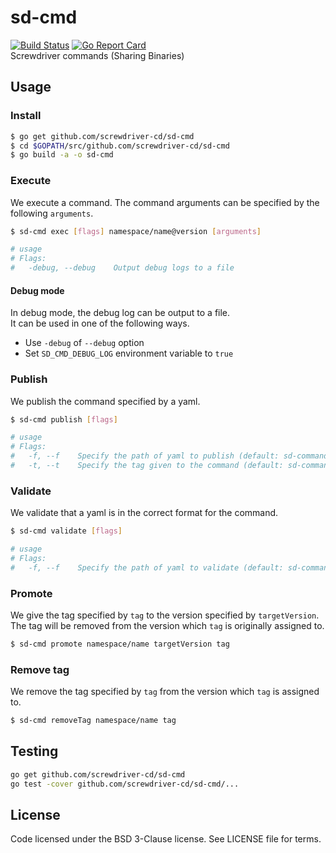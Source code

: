 # sd-cmd
[![Build Status][build-image]][build-url]
[![Go Report Card][goreport-image]][goreport-url]  
Screwdriver commands (Sharing Binaries)

## Usage

### Install
```bash
$ go get github.com/screwdriver-cd/sd-cmd
$ cd $GOPATH/src/github.com/screwdriver-cd/sd-cmd
$ go build -a -o sd-cmd
```

### Execute
We execute a command. The command arguments can be specified by the following `arguments`.
```bash
$ sd-cmd exec [flags] namespace/name@version [arguments]

# usage
# Flags:
#   -debug, --debug    Output debug logs to a file
```

#### Debug mode
In debug mode, the debug log can be output to a file.  
It can be used in one of the following ways.
- Use `-debug` of `--debug` option
- Set `SD_CMD_DEBUG_LOG` environment variable to `true`

### Publish
We publish the command specified by a yaml.
```bash
$ sd-cmd publish [flags]

# usage
# Flags:
#   -f, --f    Specify the path of yaml to publish (default: sd-command.yaml)
#   -t, --t    Specify the tag given to the command (default: sd-command.yaml)
```

### Validate
We validate that a yaml is in the correct format for the command.
```bash
$ sd-cmd validate [flags]

# usage
# Flags:
#   -f, --f    Specify the path of yaml to validate (default: sd-command.yaml)
```

### Promote
We give the tag specified by `tag` to the version specified by `targetVersion`. The tag will be removed from the version which `tag` is originally assigned to.
```bash
$ sd-cmd promote namespace/name targetVersion tag
```

### Remove tag
We remove the tag specified by `tag` from the version which `tag` is assigned to.
```bash
$ sd-cmd removeTag namespace/name tag
```

## Testing
```bash
go get github.com/screwdriver-cd/sd-cmd
go test -cover github.com/screwdriver-cd/sd-cmd/...
```

## License
Code licensed under the BSD 3-Clause license. See LICENSE file for terms.

[build-image]: https://cd.screwdriver.cd/pipelines/408/badge
[build-url]: https://cd.screwdriver.cd/pipelines/408
[goreport-image]: https://goreportcard.com/badge/github.com/Screwdriver-cd/sd-cmd
[goreport-url]: https://goreportcard.com/report/github.com/Screwdriver-cd/sd-cmd
